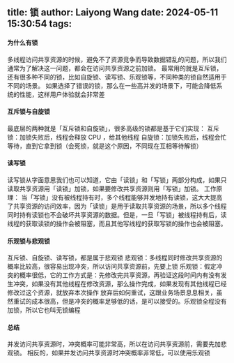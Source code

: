 title: 锁
author: Laiyong Wang
date: 2024-05-11 15:30:54
tags:
---
#### 为什么有锁
  多线程访问共享资源的时候，避免不了资源竞争而导致数据错乱的问题，所以我们通常为了解决这一问题，都会在访问共享资源之前加锁。
  最常用的就是互斥锁，还有很多种不同的锁，比如自旋锁、读写锁、乐观锁等，不同种类的锁自然适用于不同的场景。
  如果选择了错误的锁，那么在一些高并发的场景下，可能会降低系统的性能，这样用户体验就会非常差
  
#### 互斥锁与自旋锁
  最底层的两种就是「互斥锁和自旋锁」，很多高级的锁都是基于它们实现：
  互斥锁：加锁失败后，线程会释放 CPU ，给其他线程
  自旋锁：加锁失败后，线程会忙等待，直到它拿到锁（会死锁，就是这个原因，不同现在互相等待解锁）
#### 读写锁
  读写锁从字面意思我们也可以知道，它由「读锁」和「写锁」两部分构成，如果只读取共享资源用「读锁」加锁，如果要修改共享资源则用「写锁」加锁。
  工作原理：
  当「写锁」没有被线程持有时，多个线程能够并发地持有读锁，这大大提高了共享资源的访问效率，因为「读锁」是用于读取共享资源的场景，所以多个线程同时持有读锁也不会破坏共享资源的数据。但是，一旦「写锁」被线程持有后，读线程的获取读锁的操作会被阻塞，而且其他写线程的获取写锁的操作也会被阻塞。
  
#### 乐观锁与悲观锁
  互斥锁、自旋锁、读写锁，都是属于悲观锁
  悲观锁：多线程同时修改共享资源的概率比较高，很容易出现冲突，所以访问共享资源前，先要上锁
  乐观锁：假定冲突的概率很低，它的工作方式是：先修改完共享资源，再验证这段时间内有没有发生冲突，如果没有其他线程在修改资源，那么操作完成，如果发现有其他线程已经修改过这个资源，就放弃本次操作
  放弃后如何重试，这跟业务场景息息相关，虽然重试的成本很高，但是冲突的概率足够低的话，是可以接受的。乐观锁全程没有加锁，所以它也叫无锁编程
#### 总结
  并发访问共享资源时，冲突概率可能非常高，所以在访问共享资源前，需要先加悲观锁。
  相反的，如果并发访问共享资源时冲突概率非常低，可以使用乐观锁